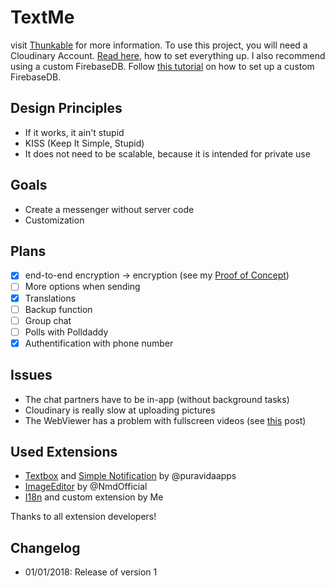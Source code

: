 # TextMe
visit [Thunkable](https://community.thunkable.com/t/preview-textme-another-thunkable-instant-messenger/10465) for more information.
To use this project, you will need a Cloudinary Account. [Read here](https://docs.thunkable.com/android/components/storage/cloudinary-db.html), 
how to set everything up. I also recommend using a custom FirebaseDB. Follow 
[this tutorial](https://community.thunkable.com/t/firebase-and-where-to-put-it/713/2) on how to set up a custom FirebaseDB.

## Design Principles
* If it works, it ain't stupid
* KISS (Keep It Simple, Stupid)
* It does not need to be scalable, because it is intended for private use

## Goals
* Create a messenger without server code
* Customization

## Plans
- [x] end-to-end encryption -> encryption (see my [Proof of Concept](https://community.thunkable.com/t/secure-chat-proof-of-concept/18016))
- [ ] More options when sending
- [x] Translations
- [ ] Backup function
- [ ] Group chat
- [ ] Polls with Polldaddy
- [x] Authentification with phone number

## Issues
* The chat partners have to be in-app (without background tasks)
* Cloudinary is really slow at uploading pictures
* The WebViewer has a problem with fullscreen videos (see [this](https://community.thunkable.com/t/webviewer-problem-with-fullscreen-video/3083) post)

## Used Extensions
* [Textbox](https://puravidaapps.com/textbox.php) and [Simple Notification](https://puravidaapps.com/notification.php) by @puravidaapps
* [ImageEditor](https://nmd-apps.jimdo.com/extensions/nmd-extensions/#6) by @NmdOfficial
* [I18n](https://github.com/10MINT/extensions/tree/master/I18n) and custom extension by Me

Thanks to all extension developers!

## Changelog
* 01/01/2018: Release of version 1
